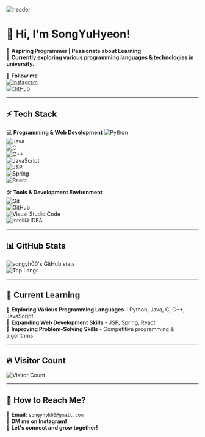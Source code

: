<!-- 헤더 이미지 -->
![header](https://capsule-render.vercel.app/api?type=waving&color=gradient&height=200&section=header&text=Welcome!&fontSize=50)

# 👋 Hi, I'm **SongYuHyeon**!  
🌱 **Aspiring Programmer | Passionate about Learning**  
🚀 **Currently exploring various programming languages & technologies in university.**  

🔗 **Follow me**  
[![Instagram](https://img.shields.io/badge/Instagram-E4405F?style=flat-square&logo=Instagram&logoColor=white)](https://www.instagram.com/yh_s00/)  
[![GitHub](https://img.shields.io/badge/GitHub-181717?style=flat-square&logo=GitHub&logoColor=white)](https://github.com/songyh00)  

---

## ⚡ **Tech Stack**
💻 **Programming & Web Development**
![Python](https://img.shields.io/badge/Python-3776AB?style=flat-square&logo=Python&logoColor=white)  
![Java](https://img.shields.io/badge/Java-007396?style=flat-square&logo=Java&logoColor=white)  
![C](https://img.shields.io/badge/C-00599C?style=flat-square&logo=C&logoColor=white)  
![C++](https://img.shields.io/badge/C++-00599C?style=flat-square&logo=C%2B%2B&logoColor=white)  
![JavaScript](https://img.shields.io/badge/JavaScript-F7DF1E?style=flat-square&logo=JavaScript&logoColor=black)  
![JSP](https://img.shields.io/badge/JSP-007396?style=flat-square&logo=java&logoColor=white)  
![Spring](https://img.shields.io/badge/Spring-6DB33F?style=flat-square&logo=Spring&logoColor=white)  
![React](https://img.shields.io/badge/React-61DAFB?style=flat-square&logo=React&logoColor=black)  

🛠 **Tools & Development Environment**  
![Git](https://img.shields.io/badge/Git-F05032?style=flat-square&logo=Git&logoColor=white)  
![GitHub](https://img.shields.io/badge/GitHub-181717?style=flat-square&logo=GitHub&logoColor=white)  
![Visual Studio Code](https://img.shields.io/badge/VS%20Code-007ACC?style=flat-square&logo=VisualStudioCode&logoColor=white)  
![IntelliJ IDEA](https://img.shields.io/badge/IntelliJ%20IDEA-000000?style=flat-square&logo=IntelliJ-IDEA&logoColor=white)  

---

## 📊 **GitHub Stats**
![songyh00's GitHub stats](https://github-readme-stats.vercel.app/api?username=songyh00&show_icons=true&theme=radical)  
![Top Langs](https://github-readme-stats.vercel.app/api/top-langs/?username=songyh00&layout=compact&theme=radical)  

---

## 🚀 **Current Learning**
🔹 **Exploring Various Programming Languages** - Python, Java, C, C++, JavaScript  
🔹 **Expanding Web Development Skills** - JSP, Spring, React  
🔹 **Improving Problem-Solving Skills** - Competitive programming & algorithms  

---

## 🔥 **Visitor Count**
![Visitor Count](https://komarev.com/ghpvc/?username=songyh00&color=brightgreen)  

---

## 🎯 **How to Reach Me?**  
💌 **Email:** `songyhyh00@gmail.com`  
💬 **DM me on Instagram!**  
🚀 **Let's connect and grow together!**  
